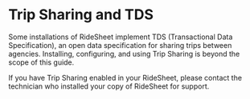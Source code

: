 # Trip Sharing and TDS

Some installations of RideSheet implement TDS (Transactional Data Specification), an open data specification for sharing trips between agencies. Installing, configuring, and using Trip Sharing is beyond the scope of this guide.

If you have Trip Sharing enabled in your RideSheet, please contact the technician who installed your copy of RideSheet for support. 